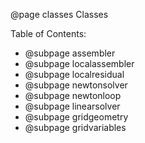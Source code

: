 @page classes Classes

Table of Contents:
- @subpage assembler
- @subpage localassembler
- @subpage localresidual
- @subpage newtonsolver
- @subpage newtonloop
- @subpage linearsolver
- @subpage gridgeometry
- @subpage gridvariables


<!--@ref assembler
@ref localAssembler-->
